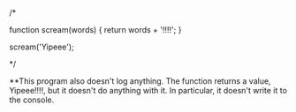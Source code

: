 /*

function scream(words) {
  return words + '!!!!';
}

scream('Yipeee');

*/

**This program also doesn't log anything. The function returns a value, Yipeee!!!!, but it doesn't do anything with it. In particular, it doesn't write it to the console.
